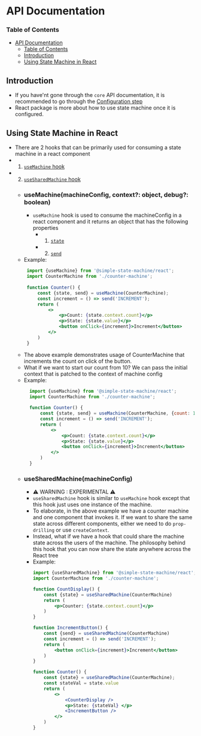 # API Documentation

### Table of Contents
- [API Documentation](#api-documentation)
    - [Table of Contents](#table-of-contents)
  - [Introduction](#introduction)
  - [Using State Machine in React](#using-state-machine-in-react)


## Introduction
- If you have'nt gone through the `core` API documentation, it is recommended to go through the [Configuration step](../../core/docs/api.md#configuring-state-machine)
- React package is more about how to use state machine once it is configured.

## Using State Machine in React
- There are 2 hooks that can be primarily used for consuming a state machine in a react component
- 1. [`useMachine` hook](#usemachinemachineconfig-context-object-debug-boolean)
- 2. [`useSharedMachine` hook](#usesharedmachinemachineconfig)
    - ### useMachine(machineConfig, context?: object, debug?: boolean)
      - `useMachine` hook is used to consume the machineConfig in a react component and it returns an object that has the following properties
        - 1. [`state`](../../core/docs/using-in-js.md#state)
        - 2. [`send`](../../core/docs/using-in-js.md#send)
     - Example:
       ```jsx
        import {useMachine} from '@simple-state-machine/react';
        import CounterMachine from './counter-machine';
        
        function Counter() {
            const {state, send} = useMachine(CounterMachine);
            const increment = () => send('INCREMENT');
            return (
                <>
                    <p>Count: {state.context.count}</p>
                    <p>State: {state.value}</p>
                    <button onClick={increment}>Increment</button>
                </>
            )
        }
       ```
    - The above example demonstrates usage of CounterMachine that increments the count on click of the button.
    - What if we want to start our count from 10? We can pass the initial context that is patched to the context of machine config
    - Example:
      ```jsx
        import {useMachine} from '@simple-state-machine/react';
        import CounterMachine from './counter-machine';
        
        function Counter() {
            const {state, send} = useMachine(CounterMachine, {count: 10});
            const increment = () => send('INCREMENT');
            return (
                <>
                    <p>Count: {state.context.count}</p>
                    <p>State: {state.value}</p>
                    <button onClick={increment}>Increment</button>
                </>
            )
        }
      ```
    - ### useSharedMachine(machineConfig)
      - ⚠️ WARNING : EXPERIMENTAL ⚠️
      - `useSharedMachine` hook is similar to `useMachine` hook except that this hook just uses one instance of the machine. 
      - To elaborate, in the above example we have a counter machine and one component that invokes it. If we want to share the same state across different components, either we need to do `prop-drilling` or use `createContext`.
      - Instead, what if we have a hook that could share the machine state across the users of the machine. The philosophy behind this hook that you can now share the state anywhere across the React tree
      - Example:
        ```jsx
        import {useSharedMachine} from '@simple-state-machine/react';
        import CounterMachine from './counter-machine';
        
        function CountDisplay() {
            const {state} = useSharedMachine(CounterMachine)
            return (
                <p>Counter: {state.context.count}</p>
            )
        }

        function IncrementButton() {
            const {send} = useSharedMachine(CounterMachine)        
            const increment = () => send('INCREMENT');
            return (
                <button onClick={increment}>Increment</button>
            )
        }

        function Counter() {
            const {state} = useSharedMachine(CounterMachine);
            const stateVal = state.value
            return (
                <>
                    <CounterDisplay />
                    <p>State: {stateVal} </p>
                    <IncrementButton />
                </>
            )
        }
        ```
